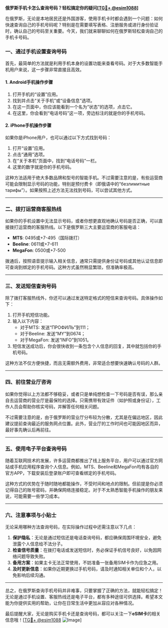 **俄罗斯手机卡怎么查询号码？轻松搞定你的疑问[[TG💪+ @esim1088](https://t.me/s/esim1088)]**

在俄罗斯，无论是本地居民还是外国游客，使用手机卡时都会遇到一个问题：如何快速查询自己的手机号码呢？特别是在需要填写表格、注册服务或进行身份验证时，确认自己的号码至关重要。今天，我们就来聊聊如何在俄罗斯轻松查询自己的手机卡号码。

### **一、通过手机设置查询号码**

首先，最简单的方法就是利用手机本身的设置功能来查看号码。对于大多数智能手机用户来说，这一步骤非常直接且高效。

#### **1. Android手机操作步骤**
1. 打开手机的“设置”应用。
2. 找到并点击“关于手机”或“设备信息”选项。
3. 在这一页面中，你应该能看到一个名为“状态”的选项，点击它。
4. 在这里，你会看到“电话号码”这一项，旁边标注的就是你的手机号码。

#### **2. iPhone手机操作步骤**
如果你是iPhone用户，也可以通过以下方式找到号码：
1. 打开“设置”应用。
2. 点击“通用”选项。
3. 在“关于本机”页面中，找到“电话号码”一栏。
4. 这里的数字就是你的手机号码。

这种方法适用于绝大多数品牌和型号的智能手机。不过需要注意的是，有些运营商可能会限制显示号码的功能，特别是预付费卡（即俄语中的“безлимитные тарифы”）。如果按照上述方法无法找到号码，可以尝试其他方式。

---

### **二、拨打运营商客服热线**

如果你的手机设置中无法显示号码，或者你想更直观地确认号码是否正确，可以直接拨打运营商的客服热线。以下是俄罗斯三大主要运营商的客服电话：

- **MTS**: 0495或+7-495（国际拨打）
- **Beeline**: 0611或+7-611
- **MegaFon**: 0500或+7-500

拨通后，按照语音提示输入相关信息，通常只需提供身份证号码或其他认证信息即可查询到绑定的手机号码。这种方式虽然稍显繁琐，但准确率极高。

---

### **三、发送短信查询号码**

除了拨打客服热线外，你还可以通过发送特定格式的短信来查询号码。具体操作如下：

1. 打开手机短信功能。
2. 输入以下内容：
   - 对于MTS: 发送“ПРОФИЛЬ”到111；
   - 对于Beeline: 发送“MY”到0674；
   - 对于MegaFon: 发送“INFO”到1051。
3. 短信发送成功后，你会很快收到一条包含个人信息的回复，其中就包括你的手机号码。

这种方法不仅方便快捷，而且无需额外费用，非常适合想要快速确认号码的人群。

---

### **四、前往营业厅咨询**

如果你觉得以上方法都不够稳妥，或者只是单纯想检查一下号码是否有误，那么亲自去运营商的营业厅是最保险的选择。只需携带有效证件（如护照或身份证），工作人员会帮助你核实号码，并解答任何相关问题。

不过需要注意的是，由于俄罗斯的营业厅分布较为分散，尤其是在偏远地区，因此建议提前查询最近的服务网点位置。此外，营业厅的工作时间也可能因地区而异，最好事先确认后再前往。

---

### **五、使用电子平台查询号码**

随着互联网技术的发展，许多运营商都推出了线上服务平台，用户可以通过官方网站或手机应用程序查询个人信息。例如，MTS、Beeline和MegaFon均有各自的官方APP，下载安装后登录账户即可查看绑定的手机号码。

这种方式的优势在于随时随地都能操作，不受时间和地点的限制。但前提是你必须记得自己的账号密码，并确保网络连接稳定。对于不太熟悉智能手机操作的朋友来说，可能需要一些学习成本。

---

### **六、注意事项与小贴士**

无论采用哪种方法查询号码，在实际操作过程中还需注意以下几点：

1. **保护隐私**：无论是通过短信还是电话查询号码，都应确保周围环境安全，避免泄露个人信息给不法分子。
2. **检查信号质量**：在拨打电话或发送短信时，务必保证手机信号良好，以免因网络问题导致失败。
3. **备用方案**：如果主卡无法正常使用，不妨准备一张备用SIM卡作为应急之用。
4. **及时更新信息**：如果你近期更换过手机号码，请及时通知相关单位和个人，以免影响后续沟通。

---

总之，在俄罗斯查询手机号码并非难事，只要掌握了正确的方法，就能轻松搞定！无论是通过手机设置、客服热线还是电子平台，都有多种途径可供选择。希望本文能为你提供实用的帮助，让你在日常生活中更加从容应对各种情况。

最后提醒大家，无论是购买手机卡还是查询号码，都可以关注一下**eSIM卡**的相关信息哦！[[TG💪+ @esim1088](https://t.me/s/esim1088) ![Image](https://i.postimg.cc/4NQfJmqS/Snipaste-2025-05-13-00-14-12.png)]